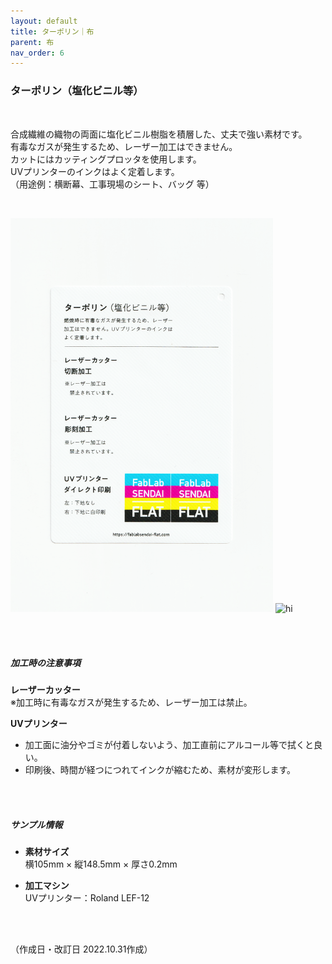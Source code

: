```yaml
---
layout: default
title: ターポリン｜布
parent: 布
nav_order: 6
---
```


### ターポリン（塩化ビニル等）
<br>

合成繊維の織物の両面に塩化ビニル樹脂を積層した、丈夫で強い素材です。<br>
有毒なガスが発生するため、レーザー加工はできません。<br>
カットにはカッティングプロッタを使用します。<br>
UVプリンターのインクはよく定着します。<br>
（用途例：横断幕、工事現場のシート、バッグ 等）

<br>

<img src="assets/32_Tarpaulin_1.png" width="420" alt="hi" class="inline"/> <img src="assets/32_Tarpaulin_2.png" width="420" alt="hi" class="inline"/>

<br><br>



##### 加工時の注意事項

**レーザーカッター**
<br>
※加工時に有毒なガスが発生するため、レーザー加工は禁止。

**UVプリンター**
<br>
* 加工面に油分やゴミが付着しないよう、加工直前にアルコール等で拭くと良い。
* 印刷後、時間が経つにつれてインクが縮むため、素材が変形します。

<br><br>

##### サンプル情報

* **素材サイズ**<br>
横105mm × 縦148.5mm × 厚さ0.2mm

* **加工マシン**<br>
UVプリンター：Roland LEF-12<br>

<br><br>

（作成日・改訂日 2022.10.31作成）
